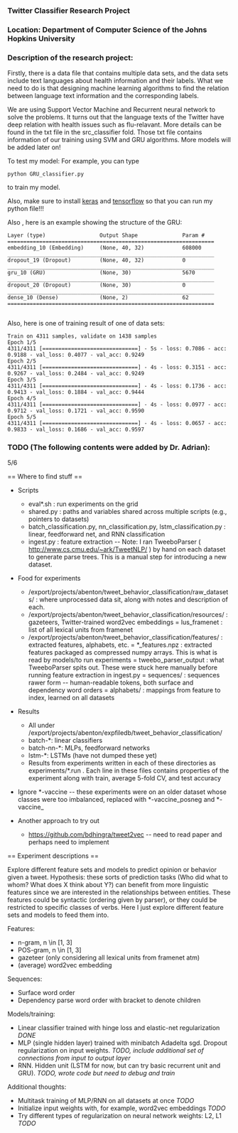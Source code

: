 ### Twitter Classifier Research Project 
### Location: Department of Computer Science of the Johns Hopkins University


### Description of the research project:

Firstly, there is a data file that contains multiple data sets, and the data sets include text languages about health information and their labels. What we need to do is that designing machine learning algorithms to find the relation between language text information and the corresponding labels. 

We are using Support Vector Machine and Recurrent neural network to solve the problems. It turns out that the language texts of the Twitter have deep relation with health issues such as flu-relavant. More details can be found in the txt file in the src_classifier fold. Those txt file contains information of our training using SVM and GRU algorithms. More models will be added later on!

To test my model:
For example, you can type 
```
python GRU_classifier.py 
```
to train my model. 

Also, make sure to install [keras](https://keras.io/#installation) and [tensorflow](https://www.tensorflow.org/install/) so that you can run my python file!!!

Also , here is an example showing the structure of the GRU:
```
Layer (type)                 Output Shape              Param #   
=================================================================
embedding_10 (Embedding)     (None, 40, 32)            608000    
_________________________________________________________________
dropout_19 (Dropout)         (None, 40, 32)            0         
_________________________________________________________________
gru_10 (GRU)                 (None, 30)                5670      
_________________________________________________________________
dropout_20 (Dropout)         (None, 30)                0         
_________________________________________________________________
dense_10 (Dense)             (None, 2)                 62        
=================================================================


```

Also, here is one of training result of one of data sets:
```
Train on 4311 samples, validate on 1438 samples
Epoch 1/5
4311/4311 [==============================] - 5s - loss: 0.7086 - acc: 0.9188 - val_loss: 0.4077 - val_acc: 0.9249
Epoch 2/5
4311/4311 [==============================] - 4s - loss: 0.3151 - acc: 0.9267 - val_loss: 0.2484 - val_acc: 0.9249
Epoch 3/5
4311/4311 [==============================] - 4s - loss: 0.1736 - acc: 0.9413 - val_loss: 0.1884 - val_acc: 0.9444
Epoch 4/5
4311/4311 [==============================] - 4s - loss: 0.0977 - acc: 0.9712 - val_loss: 0.1721 - val_acc: 0.9590
Epoch 5/5
4311/4311 [==============================] - 4s - loss: 0.0657 - acc: 0.9833 - val_loss: 0.1686 - val_acc: 0.9597
```


### TODO (The following contents were added by Dr. Adrian):

5/6

== Where to find stuff ==

+ Scripts
  - eval*.sh  : run experiments on the grid
  - shared.py : paths and variables shared across multiple scripts (e.g., pointers to datasets)
  - batch_classification.py, nn_classification.py, lstm_classification.py : linear, feedforward net, and RNN classification
  - ingest.py : feature extraction -- Note: I ran TweeboParser ( http://www.cs.cmu.edu/~ark/TweetNLP/ ) by hand on each dataset to generate parse trees.
                This is a manual step for introducing a new dataset.

+ Food for experiments
  - /export/projects/abenton/tweet_behavior_classification/raw_datasets/ : where unprocessed data sit, along with notes and description of each.
  - /export/projects/abenton/tweet_behavior_classification/resources/ : gazeteers, Twitter-trained word2vec embeddings
    = lus_framenet : list of all lexical units from framenet
  - /export/projects/abenton/tweet_behavior_classification/features/  : extracted features, alphabets, etc.
    = *_features.npz : extracted features packaged as compressed numpy arrays.  This is what is read by models/to run experiments
    = tweebo_parser_output : what TweeboParser spits out.  These were stuck here manually before running feature extraction in ingest.py
    = sequences/ : sequences rawer form -- human-readable tokens, both surface and dependency word orders
    = alphabets/ : mappings from feature to index, learned on all datasets

+ Results
  - All under /export/projects/abenton/expfiledb/tweet_behavior_classification/
  - batch-*: linear classifiers
  - batch-nn-*: MLPs, feedforward networks
  - lstm-*: LSTMs (have not dumped these yet)
  - Results from experiments written in each of these directories as experiments/*.run .  Each line in these files contains properties of the experiment along with train, average 5-fold CV, and test accuracy

+ Ignore *-vaccine -- these experiments were on an older dataset whose classes were too imbalanced, replaced with *-vaccine_posneg and *-vaccine_

+ Another approach to try out
  - https://github.com/bdhingra/tweet2vec  -- need to read paper and perhaps need to implement

== Experiment descriptions ==

Explore different feature sets and models to predict opinion or behavior given a tweet.  Hypothesis: these sorts of prediction tasks (Who did what to whom?  What does X think about Y?) can benefit from more linguistic features since we are interested in the relationships between entities.  These features could be syntactic (ordering given by parser), or they could be restricted to specific classes of verbs.  Here I just explore different feature sets and models to feed them into.

Features:
+ n-gram, n \in [1, 3]
+ POS-gram, n \in [1, 3]
+ gazeteer (only considering all lexical units from framenet atm)
+ (average) word2vec embedding

Sequences:
+ Surface word order
+ Dependency parse word order with bracket to denote children

Models/training:
+ Linear classifier trained with hinge loss and elastic-net regularization *DONE*
+ MLP (single hidden layer) trained with minibatch Adadelta sgd.  Dropout regularization on input weights.  *TODO, include additional set of connections from input to output layer*
+ RNN.  Hidden unit (LSTM for now, but can try basic recurrent unit and GRU).  *TODO, wrote code but need to debug and train*

Additional thoughts:
+ Multitask training of MLP/RNN on all datasets at once *TODO*
+ Initialize input weights with, for example, word2vec embeddings *TODO*
+ Try different types of regularization on neural network weights: L2, L1 *TODO*
